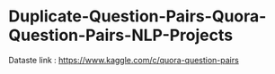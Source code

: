 # Duplicate-Question-Pairs-Quora-Question-Pairs-NLP-Projects
Dataste link : https://www.kaggle.com/c/quora-question-pairs
